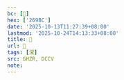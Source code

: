 ```yaml
---
bc: [𦦼]
hex: ['269BC']
date: '2025-10-13T11:27:39+08:00'
lastmod: '2025-10-24T14:13:33+08:00'
title: 󰙀
url: 󰙀
tags: [溲]
src: GHZR, DCCV
note:
---
```

